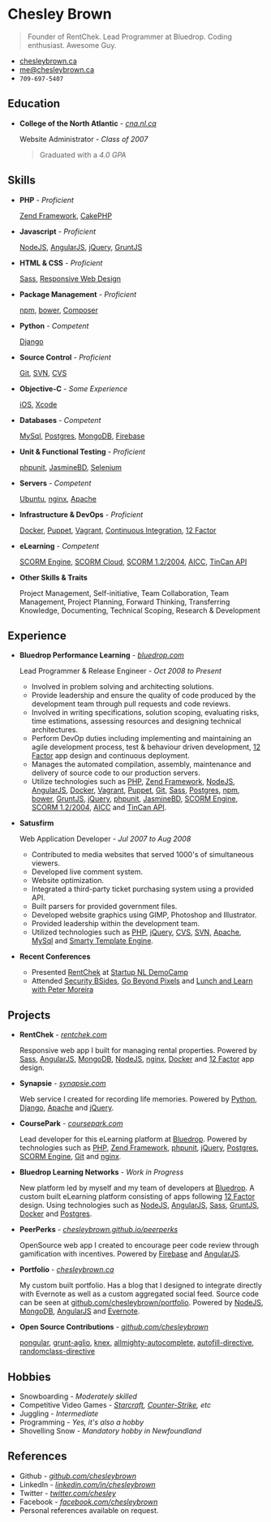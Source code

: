 Chesley Brown
======
> Founder of RentChek. Lead Programmer at Bluedrop. Coding enthusiast. Awesome Guy.

- [chesleybrown.ca](http://chesleybrown.ca)
- [me@chesleybrown.ca](mailto:me@chesleybrown.ca)
- `709-697-5407`

## Education

- **College of the North Atlantic** - _[cna.nl.ca](http://www.cna.nl.ca)_
	
	Website Administrator - _Class of 2007_
	> Graduated with a _4.0 GPA_
	

## Skills

- **PHP** - _Proficient_
	
	[Zend Framework](http://framework.zend.com), [CakePHP](http://cakephp.org)
	
- **Javascript** - _Proficient_
	
	[NodeJS](http://nodejs.org), [AngularJS](https://angularjs.org), [jQuery](http://jquery.com), [GruntJS](http://gruntjs.com)
	
- **HTML & CSS** - _Proficient_
	
	[Sass](http://sass-lang.com), [Responsive Web Design](http://en.wikipedia.org/wiki/Responsive_web_design)
	
- **Package Management** - _Proficient_
	
	[npm](https://www.npmjs.org), [bower](http://bower.io), [Composer](https://getcomposer.org)
	
- **Python** - _Competent_
	
	[Django](https://www.djangoproject.com)
	
- **Source Control** - _Proficient_
	
	[Git](http://git-scm.com), [SVN](http://subversion.apache.org), [CVS](http://www.nongnu.org/cvs/)
	
- **Objective-C** - _Some Experience_
	
	[iOS](https://www.apple.com/ca/ios/), [Xcode](https://developer.apple.com/xcode/)
	
- **Databases** - _Competent_
	
	[MySql](http://www.mysql.com), [Postgres](http://www.postgresql.org), [MongoDB](http://mongodb.org), [Firebase](http://firebase.com)
	
- **Unit & Functional Testing** - _Proficient_
	
	[phpunit](http://phpunit.de), [JasmineBD](http://jasmine.github.io), [Selenium](http://docs.seleniumhq.org)
	
- **Servers** - _Competent_
	
	[Ubuntu](http://www.ubuntu.com/download/server), [nginx](http://nginx.org), [Apache](https://httpd.apache.org)
	
- **Infrastructure & DevOps** - _Proficient_
	
	[Docker](http://docker.io), [Puppet](http://puppetlabs.com), [Vagrant](http://www.vagrantup.com), [Continuous Integration](http://en.wikipedia.org/wiki/Continuous_integration), [12 Factor](http://12factor.net)
	
- **eLearning** - _Competent_
	
	[SCORM Engine](http://scorm.com/engine), [SCORM Cloud](http://scorm.com/cloud), [SCORM 1.2/2004](http://en.wikipedia.org/wiki/Sharable_Content_Object_Reference_Model), [AICC](http://en.wikipedia.org/wiki/Aviation_Industry_Computer-Based_Training_Committee), [TinCan API](http://tincanapi.com)
	
- **Other Skills & Traits**
	
	Project Management, Self-initiative, Team Collaboration, Team Management, Project Planning, Forward Thinking, Transferring Knowledge, Documenting, Technical Scoping, Research & Development
	

## Experience

- **Bluedrop Performance Learning** - _[bluedrop.com](http://www.bluedrop.com)_
	
	Lead Programmer & Release Engineer - _Oct 2008 to Present_
	
	- Involved in problem solving and architecting solutions.
	- Provide leadership and ensure the quality of code produced by the development team through pull requests and code reviews.
	- Involved in writing specifications, solution scoping, evaluating risks, time estimations, assessing resources and designing technical architectures.
	- Perform DevOp duties including implementing and maintaining an agile development process, test & behaviour driven development, [12 Factor](http://12factor.net) app design and continuous deployment.
	- Manages the automated compilation, assembly, maintenance and delivery of source code to our production servers.
	- Utilize technologies such as [PHP](https://php.net), [Zend Framework](http://framework.zend.com), [NodeJS](http://nodejs.org), [AngularJS](https://angularjs.org), [Docker](http://docker.io), [Vagrant](http://www.vagrantup.com), [Puppet](http://puppetlabs.com), [Git](http://git-scm.com), [Sass](http://sass-lang.com), [Postgres](http://www.postgresql.org), [npm](https://www.npmjs.org), [bower](http://bower.io), [GruntJS](http://gruntjs.com), [jQuery](http://jquery.com), [phpunit](http://phpunit.de), [JasmineBD](http://jasmine.github.io), [SCORM Engine](http://scorm.com/engine), [SCORM 1.2/2004](http://en.wikipedia.org/wiki/Sharable_Content_Object_Reference_Model), [AICC](http://en.wikipedia.org/wiki/Aviation_Industry_Computer-Based_Training_Committee) and [TinCan API](http://tincanapi.com).
	
- **Satusfirm**
	
	Web Application Developer - _Jul 2007 to Aug 2008_
	
	- Contributed to media websites that served 1000's of simultaneous viewers.
	- Developed live comment system.
	- Website optimization.
	- Integrated a third-party ticket purchasing system using a provided API.
	- Built parsers for provided government files.
	- Developed website graphics using GIMP, Photoshop and Illustrator.
	- Provided leadership within the development team.
	- Utilized technologies such as [PHP](https://php.net), [jQuery](http://jquery.com), [CVS](http://www.nongnu.org/cvs/), [SVN](http://subversion.apache.org), [Apache](https://httpd.apache.org), [MySql](http://www.mysql.com) and [Smarty Template Engine](http://www.smarty.net).
	
- **Recent Conferences**
	
	- Presented [RentChek](https://rentchek.com) at [Startup NL DemoCamp](http://www.meetup.com/StartupNL/events/168636192/)
	- Attended [Security BSides](http://www.securitybsides.com), [Go Beyond Pixels](http://gobeyondpixels.com) and [Lunch and Learn with Peter Moreira](http://www.meetup.com/StartupNL/events/180033782/)
	

## Projects

- **RentChek** - _[rentchek.com](https://rentchek.com)_
	
	Responsive web app I built for managing rental properties. Powered by [Sass](http://sass-lang.com), [AngularJS](https://angularjs.org), [MongoDB](http://mongodb.org), [NodeJS](http://nodejs.org), [nginx](http://nginx.org), [Docker](http://docker.io) and [12 Factor](http://12factor.net) app design.
	
- **Synapsie** - _[synapsie.com](http://synapsie.com)_
	
	Web service I created for recording life memories. Powered by [Python](https://www.python.org), [Django](https://www.djangoproject.com), [Apache](https://httpd.apache.org) and [jQuery](http://jquery.com).
	
- **CoursePark** - _[coursepark.com](https://www.coursepark.com)_
	
	Lead developer for this eLearning platform at [Bluedrop](http://www.bluedrop.com). Powered by technologies such as [PHP](https://php.net), [Zend Framework](http://framework.zend.com), [phpunit](http://phpunit.de), [jQuery](http://jquery.com), [Postgres](http://www.postgresql.org), [SCORM Engine](http://scorm.com/engine), [Git](http://git-scm.com) and [nginx](http://nginx.org).
	
- **Bluedrop Learning Networks** - _Work in Progress_
	
	New platform led by myself and my team of developers at [Bluedrop](http://www.bluedrop.com). A custom built eLearning platform consisting of apps following [12 Factor](http://12factor.net) design. Using technologies such as [NodeJS](http://nodejs.org), [AngularJS](https://angularjs.org), [Sass](http://sass-lang.com), [GruntJS](http://gruntjs.com), [Docker](http://docker.io) and [Postgres](http://www.postgresql.org).
	
- **PeerPerks** - _[chesleybrown.github.io/peerperks](http://chesleybrown.github.io/peerperks/)_
	
	OpenSource web app I created to encourage peer code review through gamification with incentives. Powered by [Firebase](http://firebase.com) and [AngularJS](https://angularjs.org).
	
- **Portfolio** - _[chesleybrown.ca](http://chesleybrown.ca)_
	
	My custom built portfolio. Has a blog that I designed to integrate directly with Evernote as well as a custom aggregated social feed. Source code can be seen at [github.com/chesleybrown/portfolio](https://github.com/chesleybrown/portfolio). Powered by [NodeJS](http://nodejs.org), [MongoDB](http://mongodb.org), [AngularJS](https://angularjs.org) and [Evernote](https://evernote.com).
	
- **Open Source Contributions** - _[github.com/chesleybrown](https://github.com/chesleybrown)_
	
	[pongular](https://github.com/FungusHumungus/pongular), [grunt-aglio](https://github.com/arbus/grunt-aglio), [knex](https://github.com/tgriesser/knex), [allmighty-autocomplete](https://github.com/JustGoscha/allmighty-autocomplete), [autofill-directive](https://github.com/chesleybrown/autofill-directive), [randomclass-directive](https://github.com/chesleybrown/randomclass-directive)
	


## Hobbies

- Snowboarding - _Moderately skilled_
- Competitive Video Games - _[Starcraft](http://starcraft2.com), [Counter-Strike](http://blog.counter-strike.net), etc_
- Juggling - _Intermediate_
- Programming - _Yes, it's also a hobby_
- Shovelling Snow - _Mandatory hobby in Newfoundland_

## References

- Github - _[github.com/chesleybrown](https://github.com/chesleybrown)_
- LinkedIn - _[linkedin.com/in/chesleybrown](http://www.linkedin.com/in/chesleybrown)_
- Twitter - _[twitter.com/chesley](https://twitter.com/chesley)_
- Facebook - _[facebook.com/chesleybrown](https://facebook.com/chesleybrown)_
- Personal references available on request.
